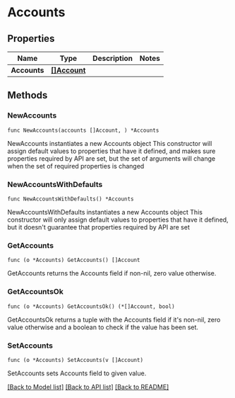 # Accounts

## Properties

Name | Type | Description | Notes
------------ | ------------- | ------------- | -------------
**Accounts** | [**[]Account**](Account.md) |  | 

## Methods

### NewAccounts

`func NewAccounts(accounts []Account, ) *Accounts`

NewAccounts instantiates a new Accounts object
This constructor will assign default values to properties that have it defined,
and makes sure properties required by API are set, but the set of arguments
will change when the set of required properties is changed

### NewAccountsWithDefaults

`func NewAccountsWithDefaults() *Accounts`

NewAccountsWithDefaults instantiates a new Accounts object
This constructor will only assign default values to properties that have it defined,
but it doesn't guarantee that properties required by API are set

### GetAccounts

`func (o *Accounts) GetAccounts() []Account`

GetAccounts returns the Accounts field if non-nil, zero value otherwise.

### GetAccountsOk

`func (o *Accounts) GetAccountsOk() (*[]Account, bool)`

GetAccountsOk returns a tuple with the Accounts field if it's non-nil, zero value otherwise
and a boolean to check if the value has been set.

### SetAccounts

`func (o *Accounts) SetAccounts(v []Account)`

SetAccounts sets Accounts field to given value.



[[Back to Model list]](../README.md#documentation-for-models) [[Back to API list]](../README.md#documentation-for-api-endpoints) [[Back to README]](../README.md)


